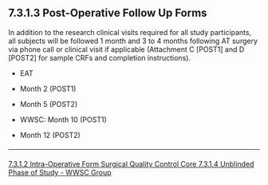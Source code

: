 ## 7.3.1.3 Post-Operative Follow Up Forms

In addition to the research clinical visits required for all study participants, all subjects will
be followed 1 month and 3 to 4 months following AT surgery via phone call or clinical
visit if applicable (Attachment C [POST1] and D [POST2] for sample CRFs and
completion instructions).

* EAT
 * Month 2 (POST1)
 * Month 5 (POST2)

* WWSC: Month 10 (POST1)
 * Month 12 (POST2)


<hr class="soften" style="margin-top: 20px;margin-bottom: 20px;"/>

<div class="center">
<div class="btn-group">
  <a href=":pages_path:/manuals/surgical-quality-control-core/7-03-01-02-intra-operative-form.md" class="btn btn-default">
    <span class="glyphicon glyphicon-chevron-left"></span>
    7.3.1.2 Intra-Operative Form
  </a>

  <a href=":pages_path:/manuals/surgical-quality-control-core" class="btn btn-default">
    <span class="glyphicon glyphicon-chevron-up"></span>
    Surgical Quality Control Core
  </a>

  <a href=":pages_path:/manuals/surgical-quality-control-core/7-03-01-04-unblinded-phase-of-study.md" class="btn btn-success">
    7.3.1.4 Unblinded Phase of Study - WWSC Group
    <span class="glyphicon glyphicon-chevron-right"></span>
  </a>
</div>
</div>